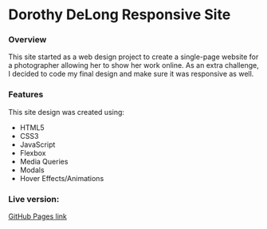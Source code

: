 # Dorothy DeLong Responsive Site

### Overview
This site started as a web design project to create a single-page website for a photographer allowing her to show her work online.  As an extra challenge, I decided to code my final design and make sure it was responsive as well.

### Features
This site design was created using:
- HTML5
- CSS3
- JavaScript
- Flexbox
- Media Queries
- Modals
- Hover Effects/Animations

### Live version:

[GitHub Pages link](https://whimsicurl-creations.github.io/dorothy-site/)
